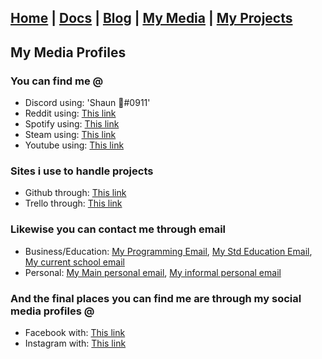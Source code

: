 ## [Home](http://lib-nexus.github.io/site) | [Docs](https://lib-nexus.github.io/site/docs) | [Blog](https://www.youtube.com/watch?v=dQw4w9WgXcQ) | [My Media](https://lib-nexus.github.io/my/media) | [My Projects](https://lib-nexus.github.io/my/projects)

## My Media Profiles

### You can find me @ 
- Discord using: 'Shaun 💬#0911'
- Reddit using: [This link](https://www.reddit.com/u/libnexus)
- Spotify using: [This link](https://open.spotify.com/user/dvfvy2vo2ofkxcepmicr01vof)
- Steam using: [This link](https://steamcommunity.com/id/libnexus2/)
- Youtube using: [This link](https://www.youtube.com/channel/UCyueACAQOoIbFBcDd8bLSuA)

### Sites i use to handle projects
- Github through: [This link](https://github.com/lib-nexus)
- Trello through: [This link](https://trello.com/shaunjcameron/boards)

### Likewise you can contact me through email
- Business/Education: [My Programming Email](mailto:libnexus.theprogrammer@gmail.com), [My Std Education Email](mailto:shauncameron.education@gmail.com), [My current school email](mailto:2746@queenelizabeths.kent.sch.uk)
- Personal: [My Main personal email](shauncameron.personal@gmail.com), [My informal personal email](libnexus.theweeb@gmail.com)

### And the final places you can find me are through my social media profiles @
- Facebook with: [This link](https://www.facebook.com)
- Instagram with: [This link](https://instagram.com)